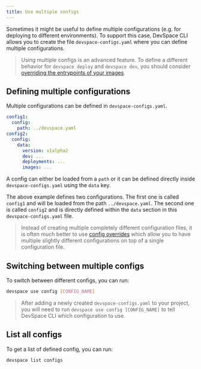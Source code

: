 ```yaml
---
title: Use multiple configs
---
```


Sometimes it might be useful to define multiple configurations (e.g. for deploying to different environments). To support this case, DevSpace CLI allows you to create the file `devspace-configs.yaml` where you can define multiple configurations.

> Using multiple configs is an advanced feature. To define a different behavior for `devspace deploy` and `devspace dev`, you should consider [overriding the entrypoints of your images](/docs/development/overrides#configuring-entrypoint-overrides).

## Defining multiple configurations
Multiple configurations can be defined in `devspace-configs.yaml`.
```yaml
config1:
  config:
    path: ../devspace.yaml
config2:
  config:
    data:
      version: v1alpha2
      dev: ...
      deployments: ...
      images: ...
```
A config can either be loaded from a `path` or it can be defined directly inside `devspace-configs.yaml` using the `data` key.

The above example defines two configurations. The first one is called `config1` and will be loaded from the path `../devspace.yaml`. The second one is called `config2` and is directly defined within the `data` section in this `devspace-configs.yaml` file.

> Instead of creating multiple completely different configuration files, it is often much better to use [config overrides](/docs/configuration/overrides) which allow you to have multiple slightly different configurations on top of a single configuration file.

## Switching between multiple configs
To switch between different configs, you can run:
```bash
devspace use config [CONFIG_NAME]
```

> After adding a newly created `devspace-configs.yaml` to your project, you will need to run `devspace use config [CONFIG_NAME]` to tell DevSpace CLI which configuration to use.

## List all configs
To get a list of defined config, you can run:
```bash
devspace list configs
```
